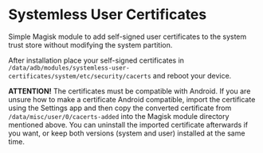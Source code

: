 # Systemless User Certificates

Simple Magisk module to add self-signed user certificates to the system trust store without modifying the system partition.

After installation place your self-signed certificates in `/data/adb/modules/systemless-user-certificates/system/etc/security/cacerts` and reboot your device.

**ATTENTION!** The certificates must be compatible with Android. If you are unsure how to make a certificate Android compatible, import the certificate using the Settings app and then copy the converted certificate from `/data/misc/user/0/cacerts-added` into the Magisk module directory mentioned above. You can uninstall the imported certificate afterwards if you want, or keep both versions (system and user) installed at the same time.
